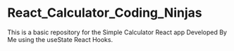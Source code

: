 # React_Calculator_Coding_Ninjas
This is a basic repository for the Simple Calculator React app Developed By Me using the useState React Hooks.
